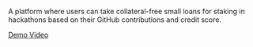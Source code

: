 A platform where users can take collateral-free small loans for staking in hackathons based on their GitHub contributions and credit score.

[Demo Video](https://youtu.be/p9rDjV9kkF4)
